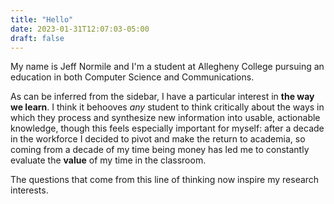 ```yaml
---
title: "Hello"
date: 2023-01-31T12:07:03-05:00
draft: false
---
```


My name is Jeff Normile and I'm a student at Allegheny College pursuing an education in both Computer Science and Communications.

As can be inferred from the sidebar, I have a particular interest in **the way we learn**. I think it behooves *any* student to think critically about the ways in which they process and synthesize new information into usable, actionable knowledge, though this feels especially important for myself: after a decade in the workforce I decided to pivot and make the return to academia, so coming from a decade of my time being money has led me to constantly evaluate the **value** of my time in the classroom.

The questions that come from this line of thinking now inspire my research interests.